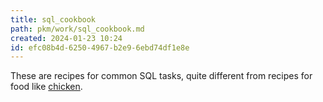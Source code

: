 ```yaml
---
title: sql_cookbook
path: pkm/work/sql_cookbook.md
created: 2024-01-23 10:24
id: efc08b4d-6250-4967-b2e9-6ebd74df1e8e
---
```


These are recipes for common SQL tasks, quite different from recipes for food like [chicken](/pkm/personal/chicken_recipe.md).

